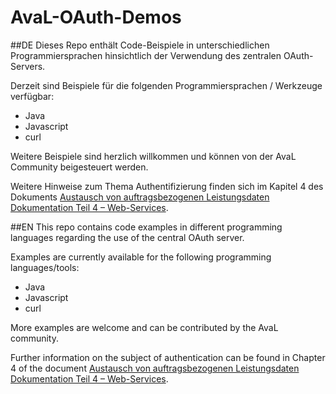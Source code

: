 # AvaL-OAuth-Demos
##DE
Dieses Repo enthält Code-Beispiele in unterschiedlichen Programmiersprachen hinsichtlich der Verwendung des zentralen OAuth-Servers.

Derzeit sind Beispiele für die folgenden Programmiersprachen / Werkzeuge verfügbar:
- Java
- Javascript
- curl

Weitere Beispiele sind herzlich willkommen und können von der AvaL Community beigesteuert werden.

Weitere Hinweise zum Thema Authentifizierung finden sich im Kapitel 4 des Dokuments [Austausch von auftragsbezogenen Leistungsdaten Dokumentation Teil 4 – Web-Services](https://www.avalstandard.de/files/content/downloads/teil4-webservices-objekte-funktionen/AvaL%20Standard%20Teil%204.3%20Webservice%20und%20Serverdienste%20Partnerverzeichnis%20und%20Authentifizierung%202022-03-09.pdf).

##EN
This repo contains code examples in different programming languages regarding the use of the central OAuth server.

Examples are currently available for the following programming languages/tools:
- Java
- Javascript
- curl

More examples are welcome and can be contributed by the AvaL community.

Further information on the subject of authentication can be found in Chapter 4 of the document  [Austausch von auftragsbezogenen Leistungsdaten Dokumentation Teil 4 – Web-Services](https://www.avalstandard.de/files/content/downloads/teil4-webservices-objekte-funktionen/AvaL%20Standard%20Teil%204.3%20Webservice%20und%20Serverdienste%20Partnerverzeichnis%20und%20Authentifizierung%202022-03-09.pdf).